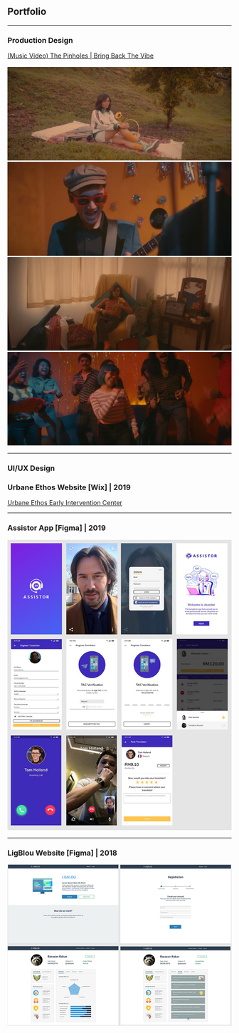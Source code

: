 ## Portfolio

<hr>

### Production Design

[(Music Video) The Pinholes | Bring Back The Vibe](https://www.youtube.com/watch?v=ujBCGWoadHg)
<br> <br>
<img src="images/mv003.jpg?raw=true"/>
<br>
<img src="images/mv002.jpg?raw=true"/>
<br>
<img src="images/mv004.jpg?raw=true"/>
<br>
<img src="images/mv001.jpg?raw=true"/>

---

### UI/UX Design

### Urbane Ethos Website [Wix] | 2019


[Urbane Ethos Early Intervention Center](https://www.urbaneethos.center/)

---

### Assistor App [Figma] | 2019


<img src="images/pic001.jpg?raw=true"/>

---

### LigBlou Website [Figma] | 2018


<img src="images/pic002.jpg?raw=true"/>

